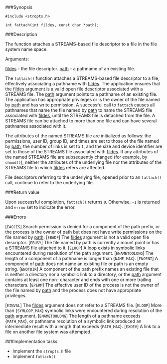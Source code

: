###Synopsis

`#include <stropts.h>`

`int fattach(int fildes, const char *path);`

###Description

The function attaches a STREAMS-based file descriptor to a file in the file system name space.

Arguments:

<u>fildes</u> - the file descriptor.
<u>path</u> - a pathname of an existing file. 

The `fattach()` function attaches a STREAMS-based file descriptor to a file, effectively associating a pathname with <u>fildes</u>. The application ensures that the <u>fildes</u> argument is a valid open file descriptor associated with a STREAMS file. The <u>path</u> argument points to a pathname of an existing file. The application has appropriate privileges or is the owner of the file named by <u>path</u> and has write permission. A successful call to `fattach` causes all pathnames that name the file named by <u>path</u> to name the STREAMS file associated with <u>fildes</u>, until the STREAMS file is detached from the file. A STREAMS file can be attached to more than one file and can have several pathnames associated with it.

The attributes of the named STREAMS file are initialized as follows: the permissions, user ID, group ID, and times are set to those of the file named by <u>path</u>, the number of links is set to `1`, and the size and device identifier are set to those of the STREAMS file associated with <u>fildes</u>. If any attributes of the named STREAMS file are subsequently changed (for example, by `chmod()`), neither the attributes of the underlying file nor the attributes of the STREAMS file to which <u>fildes</u> refers are affected.

File descriptors referring to the underlying file, opened prior to an `fattach()` call, continue to refer to the underlying file.

###Return value

Upon successful completion, `fattach()` returns `0`. Otherwise, `-1` is returned and `errno` set to indicate the error.

###Errors

[`EACCES`] Search permission is denied for a component of the path prefix, or the process is the owner of path but does not have write permissions on the file named by <u>path</u>.
[`EBADF`] The <u>fildes</u> argument is not a valid open file descriptor.
[`EBUSY`] The file named by path is currently a mount point or has a STREAMS file attached to it.
[`ELOOP`] A loop exists in symbolic links encountered during resolution of the path argument.
[`ENAMETOOLONG`] The length of a component of a pathname is longer than {`NAME_MAX`}.
[`ENOENT`] A component of <u>path</u> does not name an existing file or path is an empty string.
[`ENOTDIR`] A component of the path prefix names an existing file that is neither a directory nor a symbolic link to a directory, or the <u>path</u> argument contains at least one non- <slash> character and ends with one or more trailing <slash> characters.
[`EPERM`] The effective user ID of the process is not the owner of the file named by <u>path</u> and the process does not have appropriate privileges.

[`EINVAL`] The <u>fildes</u> argument does not refer to a STREAMS file.
[`ELOOP`] More than {`SYMLOOP_MAX`} symbolic links were encountered during resolution of the <u>path</u> argument.
[`ENAMETOOLONG`] The length of a pathname exceeds {`PATH_MAX`}, or pathname resolution of a symbolic link produced an intermediate result with a length that exceeds {`PATH_MAX`}.
[`EXDEV`] A link to a file on another file system was attempted.

###Implementation tasks

 * Implement the `stropts.h` file
 * Implement `fattach()`